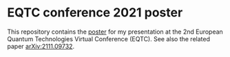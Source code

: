 # EQTC conference 2021 poster

This repository contains the [poster](poster.pdf) for my presentation at the 
2nd European Quantum Technologies Virtual Conference (EQTC).
See also the related paper [arXiv:2111.09732](https://arxiv.org/abs/2111.09732).

